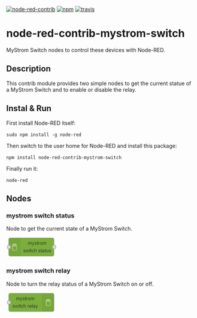 [![node-red-contrib](https://img.shields.io/badge/node--red-node--red--contrib--mystrom--switch-red.svg?style=flat-square)](https://flows.nodered.org/node/@claudiospizzi/node-red-contrib-mystrom-switch)
[![npm](https://img.shields.io/npm/v/node-red-contrib-mystrom-switch.svg?style=flat-square)](https://www.npmjs.com/package/node-red-contrib-mystrom-switch)
[![travis](https://img.shields.io/travis/claudiospizzi/node-red-contrib-mystrom-switch.svg?style=flat-square)](https://travis-ci.org/claudiospizzi/node-red-contrib-mystrom-switch)

# node-red-contrib-mystrom-switch

MyStrom Switch nodes to control these devices with Node-RED.

## Description

This contrib module provides two simple nodes to get the current statue of a
MyStrom Switch and to enable or disable the relay.

## Instal & Run

First install Node-RED itself:

```node
sudo npm install -g node-red
```

Then switch to the user home for Node-RED and install this package:

```node
npm install node-red-contrib-mystrom-switch
```

Finally run it:

```node
node-red
```

## Nodes

### mystrom switch status

Node to get the current state of a MyStrom Switch.

![mystrom switch status](.assets/mystrom-switch-status.png)

### mystrom switch relay

Node to turn the relay status of a MyStrom Switch on or off.

![mystrom switch relay](.assets/mystrom-switch-relay.png)
